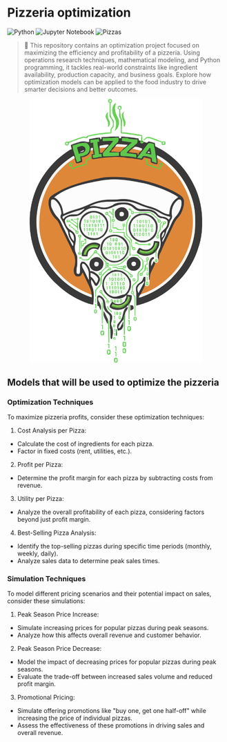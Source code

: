 # Pizzeria optimization

![Python](https://img.shields.io/badge/python-3.8%2B-blue.svg)
![Jupyter Notebook](https://img.shields.io/badge/jupyter%20notebook-6.0%2B-orange.svg)
![Pizzas](https://img.shields.io/badge/pizza-🍕-red.svg)

> 🍕 This repository contains an optimization project focused on maximizing the efficiency and profitability of a pizzeria. Using operations research techniques, mathematical modeling, and Python programming, it tackles real-world constraints like ingredient availability, production capacity, and business goals. Explore how optimization models can be applied to the food industry to drive smarter decisions and better outcomes.


<p align="center">
    <img src="doc/pizza_logo.svg" alt="Coolest pizzeria Logo" width="400"/>
</p>

## Models that will be used to optimize the pizzeria
### Optimization Techniques
To maximize pizzeria profits, consider these optimization techniques:

1. Cost Analysis per Pizza:
- Calculate the cost of ingredients for each pizza.
- Factor in fixed costs (rent, utilities, etc.).

2. Profit per Pizza:
- Determine the profit margin for each pizza by subtracting costs from revenue.

3. Utility per Pizza:
- Analyze the overall profitability of each pizza, considering factors beyond just profit margin.

4. Best-Selling Pizza Analysis:
- Identify the top-selling pizzas during specific time periods (monthly, weekly, daily).
- Analyze sales data to determine peak sales times.


### Simulation Techniques
To model different pricing scenarios and their potential impact on sales, consider these simulations:

1. Peak Season Price Increase:
- Simulate increasing prices for popular pizzas during peak seasons.
- Analyze how this affects overall revenue and customer behavior.

2. Peak Season Price Decrease:
- Model the impact of decreasing prices for popular pizzas during peak seasons.
- Evaluate the trade-off between increased sales volume and reduced profit margin.

3. Promotional Pricing:
- Simulate offering promotions like "buy one, get one half-off" while increasing the price of individual pizzas.
- Assess the effectiveness of these promotions in driving sales and overall revenue.